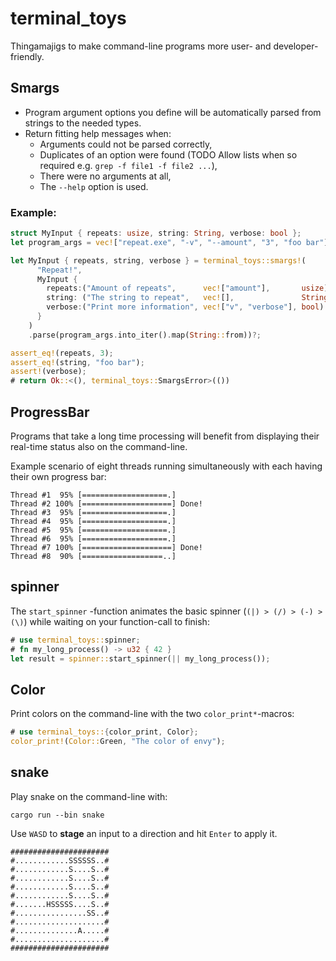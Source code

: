 # terminal_toys
Thingamajigs to make command-line programs more user- and developer-friendly.

## Smargs
- Program argument options you define will be automatically parsed from strings
  to the needed types.
- Return fitting help messages when:
  - Arguments could not be parsed correctly,
  - Duplicates of an option were found (TODO Allow lists when so required e.g. `grep -f file1 -f file2 ...`),
  - There were no arguments at all,
  - The `--help` option is used.

### Example:
```rust
struct MyInput { repeats: usize, string: String, verbose: bool };
let program_args = vec!["repeat.exe", "-v", "--amount", "3", "foo bar"];

let MyInput { repeats, string, verbose } = terminal_toys::smargs!(
      "Repeat!",
      MyInput {
        repeats:("Amount of repeats",      vec!["amount"],       usize),
        string: ("The string to repeat",   vec![],               String),
        verbose:("Print more information", vec!["v", "verbose"], bool)
      }
    )
    .parse(program_args.into_iter().map(String::from))?;

assert_eq!(repeats, 3);
assert_eq!(string, "foo bar");
assert!(verbose);
# return Ok::<(), terminal_toys::SmargsError>(())
```

## ProgressBar
Programs that take a long time processing will benefit from displaying their real-time status also on the command-line.

Example scenario of eight threads running simultaneously with each having their own progress bar:
```ignore
Thread #1  95% [===================.]
Thread #2 100% [====================] Done!
Thread #3  95% [===================.]
Thread #4  95% [===================.]
Thread #5  95% [===================.]
Thread #6  95% [===================.]
Thread #7 100% [====================] Done!
Thread #8  90% [==================..]
```
## spinner
The `start_spinner` -function animates the basic spinner (`(|) > (/) > (-) >
(\)`) while waiting on your function-call to finish:
```rust
# use terminal_toys::spinner;
# fn my_long_process() -> u32 { 42 }
let result = spinner::start_spinner(|| my_long_process());
```

## Color
Print colors on the command-line with the two `color_print*`-macros:
```rust
# use terminal_toys::{color_print, Color};
color_print!(Color::Green, "The color of envy");
```

## snake
Play snake on the command-line with:
```ignore
cargo run --bin snake
```
Use `WASD` to __stage__ an input to a direction and hit `Enter` to apply it.

```ignore
######################
#............SSSSSS..#
#............S....S..#
#............S....S..#
#............S....S..#
#............S....S..#
#.......HSSSSS....S..#
#................SS..#
#....................#
#..............A.....#
#....................#
######################
```
